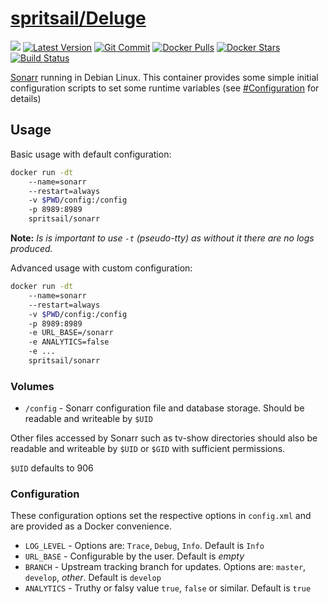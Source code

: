 [hub]: https://hub.docker.com/r/spritsail/deluge
[git]: https://github.com/spritsail/deluge
[drone]: https://drone.spritsail.io/spritsail/deluge
[mbdg]: https://microbadger.com/images/spritsail/deluge

# [spritsail/Deluge][hub]

[![](https://images.microbadger.com/badges/image/spritsail/deluge.svg)][mbdg]
[![Latest Version](https://images.microbadger.com/badges/version/spritsail/deluge.svg)][hub]
[![Git Commit](https://images.microbadger.com/badges/commit/spritsail/deluge.svg)][git]
[![Docker Pulls](https://img.shields.io/docker/pulls/spritsail/deluge.svg)][hub]
[![Docker Stars](https://img.shields.io/docker/stars/spritsail/deluge.svg)][hub]
[![Build Status](https://drone.spritsail.io/api/badges/spritsail/deluge/status.svg)][drone]


[Sonarr](https://github.com/Sonarr/Sonarr) running in Debian Linux. This container provides some simple initial configuration scripts to set some runtime variables (see [#Configuration](#configuration) for details)

## Usage

Basic usage with default configuration:
```bash
docker run -dt
    --name=sonarr
    --restart=always
    -v $PWD/config:/config
    -p 8989:8989
    spritsail/sonarr
```

**Note:** _Is is important to use `-t` (pseudo-tty) as without it there are no logs produced._

Advanced usage with custom configuration:
```bash
docker run -dt
    --name=sonarr
    --restart=always
    -v $PWD/config:/config
    -p 8989:8989
    -e URL_BASE=/sonarr
    -e ANALYTICS=false
    -e ...
    spritsail/sonarr
```

### Volumes

* `/config` - Sonarr configuration file and database storage. Should be readable and writeable by `$UID` 

Other files accessed by Sonarr such as tv-show directories should also be readable and writeable by `$UID` or `$GID` with sufficient permissions.

`$UID` defaults to 906

### Configuration

These configuration options set the respective options in `config.xml` and are provided as a Docker convenience.

* `LOG_LEVEL` - Options are:  `Trace`, `Debug`, `Info`. Default is `Info`
* `URL_BASE`  - Configurable by the user. Default is _empty_
* `BRANCH`    - Upstream tracking branch for updates. Options are: `master`, `develop`, _other_. Default is `develop`
* `ANALYTICS` - Truthy or falsy value `true`, `false` or similar. Default is `true`
